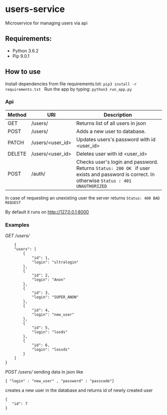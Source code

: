 # users-service
Microservice for managing users via api 

## Requirements:
* Python 3.6.2 
* Pip 9.0.1 

## How to use
Install dependencies from file requirements.txt:
```pip3 install -r requirements.txt ```
Run the app by typing:
``` python3 run_app.py ```

### Api 
| Method  |        URI               | Description |
| ------- | ----------------- | -----------  |
| GET     |/users/            | Returns list of all users in json |
| POST    |/users/            | Adds a new user to database.    |
| PATCH   |/users/<user_id>   | Updates users's password with id <user_id>|           
| DELETE  |/users/<user_id>   | Deletes user with id <user_id>      |
| POST    |/auth/             | Checks user's login and password. Returns ```Status: 200 OK ``` if user exists and password is correct. In otherwise ```Status : 401 UNAUTHORIZED ```  |

In case of requesting an unexisting user the server returns `Status: 400 BAD REQUEST`

By default it runs on http://127.0.0.1:8000
### Examples  
 
*GET /users/* 
```
    {
    "users": [
        {
            "id": 1,
            "login": "ultralogin"
        },
        {
            "id": 2,
            "login": "Anon"
        },
        {
            "id": 3,
            "login": "SUPER_ANON"
        },
        {
            "id": 4,
            "login": "new_user"
        },
        {
            "id": 5,
            "login": "losds"
        },
        {
            "id": 6,
            "login": "lossds"
        }
    ]
}
```

*POST /users/* sending data in json like 

 ```{ "login" : "new_user" , "password" : "passcode"}  ```
 
 creates a new user in the database and returns id of newly created user  
 ``` 
{
    "id": 7
}  
 ```



    
